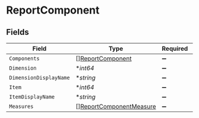 # ReportComponent


## Fields

| Field                                                                     | Type                                                                      | Required                                                                  | Description                                                               |
| ------------------------------------------------------------------------- | ------------------------------------------------------------------------- | ------------------------------------------------------------------------- | ------------------------------------------------------------------------- |
| `Components`                                                              | [][ReportComponent](../../models/shared/reportcomponent.md)               | :heavy_minus_sign:                                                        | N/A                                                                       |
| `Dimension`                                                               | **int64*                                                                  | :heavy_minus_sign:                                                        | N/A                                                                       |
| `DimensionDisplayName`                                                    | **string*                                                                 | :heavy_minus_sign:                                                        | N/A                                                                       |
| `Item`                                                                    | **int64*                                                                  | :heavy_minus_sign:                                                        | N/A                                                                       |
| `ItemDisplayName`                                                         | **string*                                                                 | :heavy_minus_sign:                                                        | N/A                                                                       |
| `Measures`                                                                | [][ReportComponentMeasure](../../models/shared/reportcomponentmeasure.md) | :heavy_minus_sign:                                                        | N/A                                                                       |